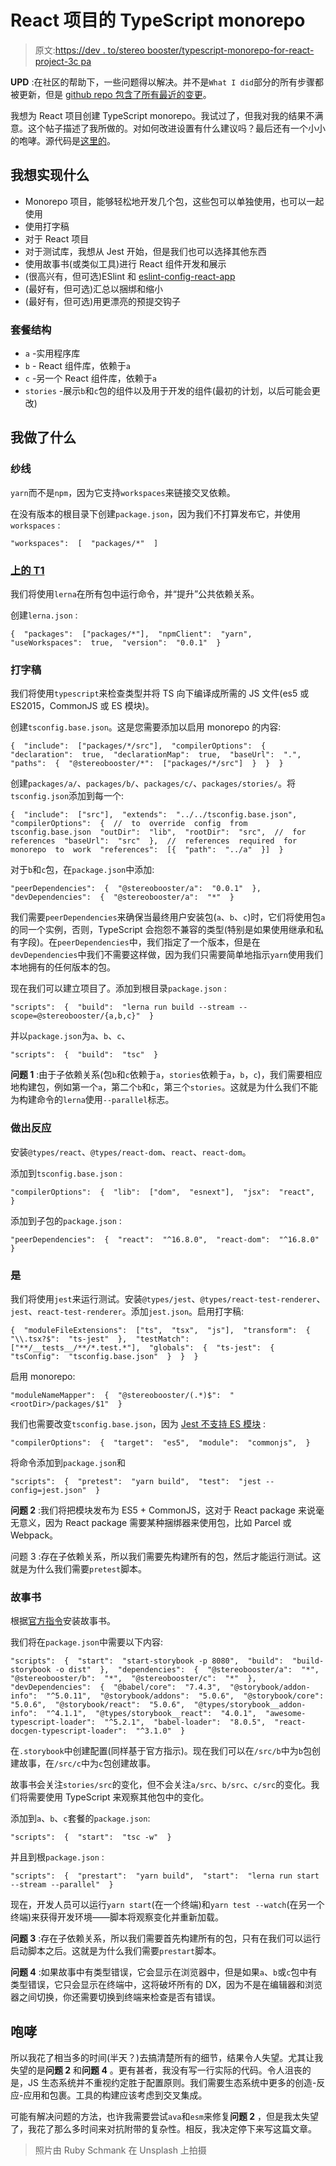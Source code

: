# React 项目的 TypeScript monorepo

> 原文:[https://dev . to/stereo booster/typescript-monorepo-for-react-project-3c pa](https://dev.to/stereobooster/typescript-monorepo-for-react-project-3cpa)

**UPD** :在社区的帮助下，一些问题得以解决。并不是`What I did`部分的所有步骤都被更新，但是 [github repo 包含了所有最近的变更](https://github.com/stereobooster/typescript-monorepo)。

我想为 React 项目创建 TypeScript monorepo。我试过了，但我对我的结果不满意。这个帖子描述了我所做的。对如何改进设置有什么建议吗？最后还有一个小小的咆哮。源代码是[这里的](https://github.com/stereobooster/typescript-monorepo)。

## [](#what-i-want-to-achieve)我想实现什么

*   Monorepo 项目，能够轻松地开发几个包，这些包可以单独使用，也可以一起使用
*   使用打字稿
*   对于 React 项目
*   对于测试库，我想从 Jest 开始，但是我们也可以选择其他东西
*   使用故事书(或类似工具)进行 React 组件开发和展示
*   (很高兴有，但可选)ESlint 和 [eslint-config-react-app](https://www.npmjs.com/package/eslint-config-react-app)
*   (最好有，但可选)汇总以捆绑和缩小
*   (最好有，但可选)用更漂亮的预提交钩子

### [](#packages-structure)套餐结构

*   `a` -实用程序库
*   `b` - React 组件库，依赖于`a`
*   `c` -另一个 React 组件库，依赖于`a`
*   `stories` -展示`b`和`c`包的组件以及用于开发的组件(最初的计划，以后可能会更改)

## [](#what-i-did)我做了什么

### [](#yarn)纱线

`yarn`而不是`npm`，因为它支持`workspaces`来链接交叉依赖。

在没有版本的根目录下创建`package.json`，因为我们不打算发布它，并使用`workspaces` :

```
"workspaces":  [  "packages/*"  ] 
```

### [上的 T1](#lerna)

我们将使用`lerna`在所有包中运行命令，并“提升”公共依赖关系。

创建`lerna.json` :

```
{  "packages":  ["packages/*"],  "npmClient":  "yarn",  "useWorkspaces":  true,  "version":  "0.0.1"  } 
```

### [](#typescript)打字稿

我们将使用`typescript`来检查类型并将 TS 向下编译成所需的 JS 文件(es5 或 ES2015，CommonJS 或 ES 模块)。

创建`tsconfig.base.json`。这是您需要添加以启用 monorepo 的内容:

```
{  "include":  ["packages/*/src"],  "compilerOptions":  {  "declaration":  true,  "declarationMap":  true,  "baseUrl":  ".",  "paths":  {  "@stereobooster/*":  ["packages/*/src"]  }  }  } 
```

创建`packages/a/`、`packages/b/`、`packages/c/`、`packages/stories/`。将`tsconfig.json`添加到每一个:

```
{  "include":  ["src"],  "extends":  "../../tsconfig.base.json",  "compilerOptions":  {  //  to  override  config  from  tsconfig.base.json  "outDir":  "lib",  "rootDir":  "src",  //  for  references  "baseUrl":  "src"  },  //  references  required  for  monorepo  to  work  "references":  [{  "path":  "../a"  }]  } 
```

对于`b`和`c`包，在`package.json`中添加:

```
"peerDependencies":  {  "@stereobooster/a":  "0.0.1"  },  "devDependencies":  {  "@stereobooster/a":  "*"  } 
```

我们需要`peerDependencies`来确保当最终用户安装包(`a`、`b`、`c`)时，它们将使用包`a`的同一个实例，否则，TypeScript 会抱怨不兼容的类型(特别是如果使用继承和私有字段)。在`peerDependencies`中，我们指定了一个版本，但是在`devDependencies`中我们不需要这样做，因为我们只需要简单地指示`yarn`使用我们本地拥有的任何版本的包。

现在我们可以建立项目了。添加到根目录`package.json` :

```
"scripts":  {  "build":  "lerna run build --stream --scope=@stereobooster/{a,b,c}"  } 
```

并以`package.json`为`a`、`b`、`c`、

```
"scripts":  {  "build":  "tsc"  } 
```

**问题 1** :由于子依赖关系(包`b`和`c`依赖于`a`，`stories`依赖于`a`，`b`，`c`)，我们需要相应地构建包，例如第一个`a`，第二个`b`和`c`，第三个`stories`。这就是为什么我们不能为构建命令的`lerna`使用`--parallel`标志。

### [](#react)做出反应

安装`@types/react`、`@types/react-dom`、`react`、`react-dom`。

添加到`tsconfig.base.json` :

```
"compilerOptions":  {  "lib":  ["dom",  "esnext"],  "jsx":  "react",  } 
```

添加到子包的`package.json` :

```
"peerDependencies":  {  "react":  "^16.8.0",  "react-dom":  "^16.8.0"  } 
```

### [](#jest)是

我们将使用`jest`来运行测试。安装`@types/jest`、`@types/react-test-renderer`、`jest`、`react-test-renderer`。添加`jest.json`。启用打字稿:

```
{  "moduleFileExtensions":  ["ts",  "tsx",  "js"],  "transform":  {  "\\.tsx?$":  "ts-jest"  },  "testMatch":  ["**/__tests__/**/*.test.*"],  "globals":  {  "ts-jest":  {  "tsConfig":  "tsconfig.base.json"  }  }  } 
```

启用 monorepo:

```
"moduleNameMapper":  {  "@stereobooster/(.*)$":  "<rootDir>/packages/$1"  } 
```

我们也需要改变`tsconfig.base.json`，因为 [Jest 不支持 ES 模块](https://github.com/facebook/jest/issues/4842) :

```
"compilerOptions":  {  "target":  "es5",  "module":  "commonjs",  } 
```

将命令添加到`package.json`和

```
"scripts":  {  "pretest":  "yarn build",  "test":  "jest --config=jest.json"  } 
```

**问题 2** :我们将把模块发布为 ES5 + CommonJS，这对于 React package 来说毫无意义，因为 React package 需要某种捆绑器来使用包，比如 Parcel 或 Webpack。

问题 3 :存在子依赖关系，所以我们需要先构建所有的包，然后才能运行测试。这就是为什么我们需要`pretest`脚本。

### [](#storybook)故事书

根据[官方指令](https://storybook.js.org/docs/configurations/typescript-config/)安装故事书。

我们将在`package.json`中需要以下内容:

```
"scripts":  {  "start":  "start-storybook -p 8080",  "build":  "build-storybook -o dist"  },  "dependencies":  {  "@stereobooster/a":  "*",  "@stereobooster/b":  "*",  "@stereobooster/c":  "*"  },  "devDependencies":  {  "@babel/core":  "7.4.3",  "@storybook/addon-info":  "^5.0.11",  "@storybook/addons":  "5.0.6",  "@storybook/core":  "5.0.6",  "@storybook/react":  "5.0.6",  "@types/storybook__addon-info":  "^4.1.1",  "@types/storybook__react":  "4.0.1",  "awesome-typescript-loader":  "^5.2.1",  "babel-loader":  "8.0.5",  "react-docgen-typescript-loader":  "^3.1.0"  } 
```

在`.storybook`中创建配置(同样基于官方指示)。现在我们可以在`/src/b`中为`b`包创建故事，在`/src/c`中为`c`包创建故事。

故事书会关注`stories/src`的变化，但不会关注`a/src`、`b/src`、`c/src`的变化。我们将需要使用 TypeScript 来观察其他包中的变化。

添加到`a`、`b`、`c`套餐的`package.json`:

```
"scripts":  {  "start":  "tsc -w"  } 
```

并且到根`package.json` :

```
"scripts":  {  "prestart":  "yarn build",  "start":  "lerna run start --stream --parallel"  } 
```

现在，开发人员可以运行`yarn start`(在一个终端)和`yarn test --watch`(在另一个终端)来获得开发环境——脚本将观察变化并重新加载。

**问题 3** :存在子依赖关系，所以我们需要首先构建所有的包，只有在我们可以运行启动脚本之后。这就是为什么我们需要`prestart`脚本。

**问题 4** :如果故事中有类型错误，它会显示在浏览器中，但是如果`a`、`b`或`c`包中有类型错误，它只会显示在终端中，这将破坏所有的 DX，因为不是在编辑器和浏览器之间切换，你还需要切换到终端来检查是否有错误。

## [](#rant)咆哮

所以我花了相当多的时间(半天？)去搞清楚所有的细节，结果令人失望。尤其让我失望的是**问题 2** 和**问题 4** 。更有甚者，我没有写一行实际的代码。令人沮丧的是，JS 生态系统并不重视约定胜于配置原则。我们需要生态系统中更多的创造-反应-应用和包裹。工具的构建应该考虑到交叉集成。

可能有解决问题的方法，也许我需要尝试`ava`和`esm`来修复**问题 2** ，但是我太失望了，我花了那么多时间来对抗附带的复杂性。相反，我决定停下来写这篇文章。

> 照片由 Ruby Schmank 在 Unsplash 上拍摄